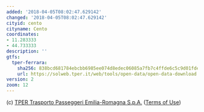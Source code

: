 ```yaml
---
added: '2018-04-05T08:02:47.629142'
changed: '2018-04-05T08:02:47.629142'
cityid: cento
cityname: Cento
coordinates:
- 11.283333
- 44.733333
description: ''
gtfs:
  tper-ferrara:
    sha256: 838bcd681784ebcbb6985ee074d8edec06085a7fb7c4ffde6c5c9d01fde3876a
    url: https://solweb.tper.it/web/tools/open-data/open-data-download.aspx?source=tper.it&filename=gommagtfsfe&version=20180328&format=zip
version: 2
zoom: 12
---
```


(c) [TPER Trasporto Passeggeri Emilia-Romagna S.p.A.](http://www.tper.it)
([Terms of Use](https://www.tper.it/azienda/tper-open-data-note-legali))





